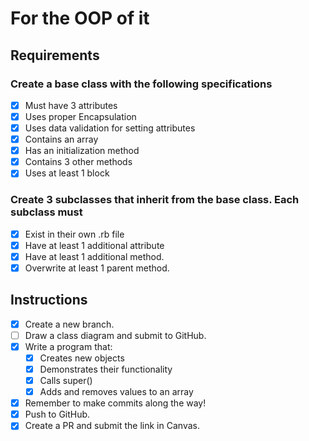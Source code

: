 # For the OOP of it

## Requirements

### Create a base class with the following specifications

- [x] Must have 3 attributes
- [x] Uses proper Encapsulation
- [x] Uses data validation for setting attributes
- [x] Contains an array
- [x] Has an initialization method
- [x] Contains 3 other methods
- [x] Uses at least 1 block

### Create 3 subclasses that inherit from the base class. Each subclass must

- [x] Exist in their own .rb file
- [x] Have at least 1 additional attribute
- [x] Have at least 1 additional method.
- [x] Overwrite at least 1 parent method.

## Instructions

- [x] Create a new branch.
- [ ] Draw a class diagram and submit to GitHub.
- [x] Write a program that:
  - [x] Creates new objects
  - [x] Demonstrates their functionality
  - [x] Calls super()
  - [x] Adds and removes values to an array
- [x] Remember to make commits along the way!
- [x] Push to GitHub.
- [x] Create a PR and submit the link in Canvas.
